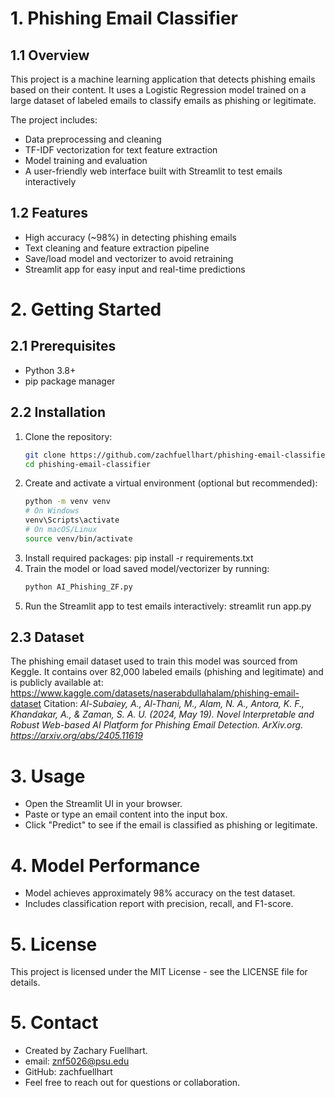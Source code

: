 # 1. Phishing Email Classifier

## 1.1 Overview
This project is a machine learning application that detects phishing emails based on their content. It uses a Logistic Regression model trained on a large dataset of labeled emails to classify emails as phishing or legitimate.

The project includes:
- Data preprocessing and cleaning
- TF-IDF vectorization for text feature extraction
- Model training and evaluation
- A user-friendly web interface built with Streamlit to test emails interactively

## 1.2 Features
- High accuracy (~98%) in detecting phishing emails
- Text cleaning and feature extraction pipeline
- Save/load model and vectorizer to avoid retraining
- Streamlit app for easy input and real-time predictions

# 2. Getting Started

## 2.1 Prerequisites
- Python 3.8+
- pip package manager

## 2.2 Installation
1. Clone the repository:
   ```bash
   git clone https://github.com/zachfuellhart/phishing-email-classifier.git
   cd phishing-email-classifier

2. Create and activate a virtual environment (optional but recommended):
   ```bash
   python -m venv venv
   # On Windows
   venv\Scripts\activate
   # On macOS/Linux
   source venv/bin/activate
3. Install required packages:
   pip install -r requirements.txt
4. Train the model or load saved model/vectorizer by running:
   ```bash
   python AI_Phishing_ZF.py
5. Run the Streamlit app to test emails interactively:
   streamlit run app.py

## 2.3 Dataset
The phishing email dataset used to train this model was sourced from Keggle. 
It contains over 82,000 labeled emails (phishing and legitimate) and is publicly available at: https://www.kaggle.com/datasets/naserabdullahalam/phishing-email-dataset Citation: *Al-Subaiey, A., Al-Thani, M., Alam, N. A., Antora, K. F., Khandakar, A., & Zaman, S. A. U. (2024, May 19). Novel Interpretable and Robust Web-based AI Platform for Phishing Email Detection. ArXiv.org. https://arxiv.org/abs/2405.11619* 

# 3. Usage   

   - Open the Streamlit UI in your browser.
   - Paste or type an email content into the input box.
   - Click "Predict" to see if the email is classified as phishing or legitimate.

# 4. Model Performance   

   - Model achieves approximately 98% accuracy on the test dataset.
   - Includes classification report with precision, recall, and F1-score.

# 5. License  
   This project is licensed under the MIT License - see the LICENSE file for details.

# 5. Contact

   - Created by Zachary Fuellhart.
   - email: znf5026@psu.edu
   - GitHub: zachfuellhart
   - Feel free to reach out for questions or collaboration.
